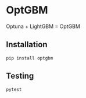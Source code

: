 # OptGBM

Optuna + LightGBM = OptGBM

## Installation

```
pip install optgbm
```

## Testing

```
pytest
```
